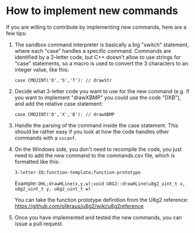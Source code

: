 # How to implement new commands

If you are willing to contribute by implementing new commands, here are a few tips:

1. The sandbox command interpreter is basically a big "switch" statement, where each "case" handles a specific command. Commands are identified by a 3-letter code, but C++ doesn't allow to use strings for "case" statements, so a macro is used to convert the 3 characters to an integer value, like this:
    
    `case CMD2INT('D','S','T'):	// drawStr`

3. Decide what 3-letter code you want to use for the new command (e.g. if you want to implement "drawXBMP" you could use the code "DXB"), and add the relative case statement:
    
    `case CMD2INT('D','X','B'):	// drawXBMP`

5. Handle the parsing of the command inside the case statement. This should be rather easy if you look at how the code handles other commands with a `sscanf`.

6. On the Windows side, you don't need to recompile the code, you just need to add the new command to the commands.csv file, which is formatted like this:
    
    `3-letter-ID;function-template;function-prototype`
    
    Example: `DHL;drawHLine(x,y,w);void U8G2::drawHLine(u8g2_uint_t x, u8g2_uint_t y, u8g2_uint_t w)`
   
    You can take the function prototype definition from the U8g2 reference: https://github.com/olikraus/u8g2/wiki/u8g2reference

7. Once you have implemented and tested the new commands, you can issue a pull request.
   

